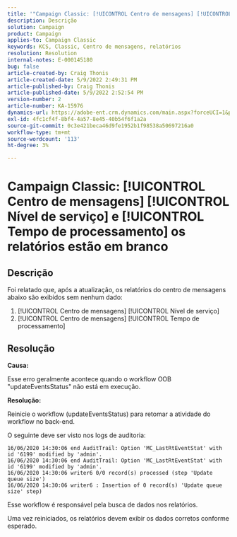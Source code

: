 ```yaml
---
title: '"Campaign Classic: [!UICONTROL Centro de mensagens] [!UICONTROL Nível de serviço] e [!UICONTROL Tempo de processamento] os relatórios estão em branco'''
description: Descrição
solution: Campaign
product: Campaign
applies-to: Campaign Classic
keywords: KCS, Classic, Centro de mensagens, relatórios
resolution: Resolution
internal-notes: E-000145180
bug: false
article-created-by: Craig Thonis
article-created-date: 5/9/2022 2:49:31 PM
article-published-by: Craig Thonis
article-published-date: 5/9/2022 2:52:54 PM
version-number: 2
article-number: KA-15976
dynamics-url: https://adobe-ent.crm.dynamics.com/main.aspx?forceUCI=1&pagetype=entityrecord&etn=knowledgearticle&id=7f60453b-a7cf-ec11-a7b5-00224809c196
exl-id: 4fc1cf4f-8bf4-4a57-8e45-40b54f6f1a2a
source-git-commit: 0c3e421beca46d9fe1952b1f98538a50697216a0
workflow-type: tm+mt
source-wordcount: '113'
ht-degree: 3%

---
```


# Campaign Classic: [!UICONTROL Centro de mensagens] [!UICONTROL Nível de serviço] e [!UICONTROL Tempo de processamento] os relatórios estão em branco

## Descrição


Foi relatado que, após a atualização, os relatórios do centro de mensagens abaixo são exibidos sem nenhum dado:

1. [!UICONTROL Centro de mensagens] [!UICONTROL Nível de serviço]
2. [!UICONTROL Centro de mensagens] [!UICONTROL Tempo de processamento]


## Resolução


<b>Causa: </b>

Esse erro geralmente acontece quando o workflow OOB &quot;updateEventsStatus&quot; não está em execução.

<b>Resolução:</b>

Reinicie o workflow (updateEventsStatus) para retomar a atividade do workflow no back-end.

O seguinte deve ser visto nos logs de auditoria:


```
16/06/2020 14:30:06 end AuditTrail: Option 'MC_LastRtEventStat' with id '6199' modified by 'admin'.
16/06/2020 14:30:06 end AuditTrail: Option 'MC_LastRtEventStat' with id '6199' modified by 'admin'.
16/06/2020 14:30:06 writer6 0/0 record(s) processed (step 'Update queue size')
16/06/2020 14:30:06 writer6 : Insertion of 0 record(s) 'Update queue size' step)
```


Esse workflow é responsável pela busca de dados nos relatórios.

Uma vez reiniciados, os relatórios devem exibir os dados corretos conforme esperado.
